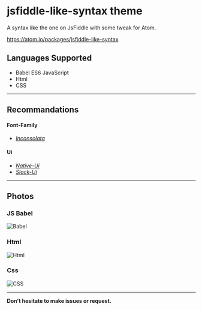# jsfiddle-like-syntax theme

A syntax like the one on JsFiddle with some tweak for Atom.

https://atom.io/packages/jsfiddle-like-syntax

## Languages Supported
  - Babel ES6 JavaScript
  - Html
  - CSS

---

## Recommandations

#### Font-Family
- [*Inconsolata*](http://levien.com/type/myfonts/inconsolata.html)

#### Ui
- [*Native-Ui*](https://atom.io/themes/native-ui)
- [*Slack-Ui*](https://atom.io/themes/slack-ui)

---

## Photos

### JS Babel
![Babel](http://image.prntscr.com/image/dcb15aef7a9f485f9f3050247454a587.png)

### Html
![Html](http://image.prntscr.com/image/7814db35cd01470cb4f890a24485f34a.png)

### Css
![CSS](http://image.prntscr.com/image/652a18aabb0d4c7ca44d8995eb788b1f.png)

---

**Don't hesitate to make issues or request.**
